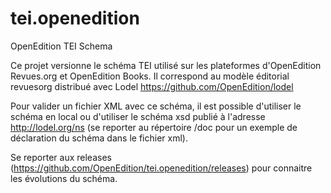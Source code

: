 # tei.openedition

OpenEdition TEI Schema

Ce projet versionne le schéma TEI utilisé sur les plateformes d'OpenEdition Revues.org et OpenEdition Books. Il correspond au modèle éditorial revuesorg distribué avec Lodel https://github.com/OpenEdition/lodel

Pour valider un fichier XML avec ce schéma, il est possible d'utiliser le schéma en local ou d'utiliser le schéma xsd publié à l'adresse http://lodel.org/ns (se reporter au répertoire /doc pour un exemple de déclaration du schéma dans le fichier xml).

Se reporter aux releases (https://github.com/OpenEdition/tei.openedition/releases) pour connaitre les évolutions du schéma.

